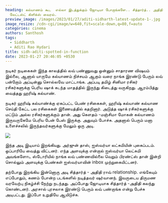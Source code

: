 ```yaml
---
heading: கல்யாணம் கூட  எல்லா இடத்துக்கும் ஜோடியா போறாங்களே.. சித்தார்த்.. அதிதி
  லேட்டஸ்ட் கிளிக்ஸ் வைரல்.
preview_image: /images/2023/01/27/aditi-sidharth-latest-update-1-.jpg
image_resize: /cdn-cgi/image/w=640,fit=scale-down,q=80,f=auto
categories: cinema
authors: Santhosh
tags:
  - Siddharth
  - Aditi Rao Hydari
title: sidh-aditi-spotted-in-function
date: 2023-01-27 20:46:05 +0530
---
```



நடிகர் நடிகைகள் இந்த காலத்தில் லவ் பண்ணுவது ஒன்னும் சாதாரண விஷயம் இல்லை, ஆனால் யாருமே கல்யாணம் நிச்சயம் ஆகும் வரை நாங்க இரண்டு பேரும் லவ் பன்றோம் அப்டின்னு சொல்லவே மாட்டாங்க. அப்படி தமிழ் சினிமா ரசிகர் ரசிகர்களுக்கு பெரிய ஷாக் கடந்த மாதத்தில் இருந்து கிடைத்து வருகிறது. ஆரம்பித்து வைத்தது ஹரிஷ் கல்யாண்.

நடிகர் ஹரிஷ் கல்யாண்க்கு ஏகப்பட்ட பெண் ரசிகைகள், ஹரிஷ் கல்யாண் கல்யாண செய்தி கேட்ட பல ரசிகைகள் இணையத்தில் கதறினார். அடுத்த ஷாக் ரசிகர்களுக்கு மட்டும் அல்ல ரசிகர்களுக்கும் தான். அது கெளதம் -மஞ்சிமா மோகன் கல்யாணம் இருவருகேமே பெரிய பேன் பேஸ் இருக்கு. அதுவும் போச்சு. அதனால் பெரும் மனா உளைச்சலில் இருந்தவர்களுக்கு மேலும் ஒரு அடி.

![](/images/2023/01/27/aditi-sidharth-latest-update-2-.jpg)

இந்த அடி இடியாய் இறங்கியது. அர்ஜுன் தாஸ், ஐஸ்வர்யா லட்சுமியின் புகைப்படம். ஒப்பாரியே வைத்து விட்டனர். எந்த அளவுக்கு என்றால் ஐஸ்வர்யா லெட்சுமி அவங்களோட ஸ்டோரியில் நாங்க லவ் பண்ணவில்லை வெறும் பிரண்ட்ஸ் தான் இன்றி சொல்லும் அளவுக்கு பெண்கள் ஐஸ்வர்யாவின் inbox முற்றுகையிட்டனர். 

தற்போது இறங்கிய இன்னொரு அடி சித்தார்த் - அதிதி ராவ் relationship. எங்கேயும் எப்போதும், கணம் போன்ற படங்களில் நடித்தவர் ஷர்வானந். இவருடைய திருமண வரவேற்பு நிகழ்ச்சி நேற்று நடந்தது. அப்போது ஜோடியாக சித்தார்த் -அதிதி கலந்து கொண்டனர். அரசால் புரசலாக இரண்டு பெரும் லவ் பண்றாங்க என்று பேச்சு அடிபட்டது. இப்போ உறுதியே ஆயிடுச்சு.